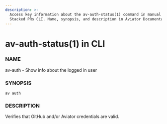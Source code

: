 ```yaml
---
description: >-
  Access key information about the av-auth-status(1) command in manual pages for
  Stacked PRs CLI. Name, synopsis, and description in Aviator Documentation.
---
```


# av-auth-status(1) in CLI

### NAME

av-auth - Show info about the logged in user

### SYNOPSIS

```synopsis
av auth
```

### DESCRIPTION

Verifies that GitHub and/or Aviator credentials are valid.

